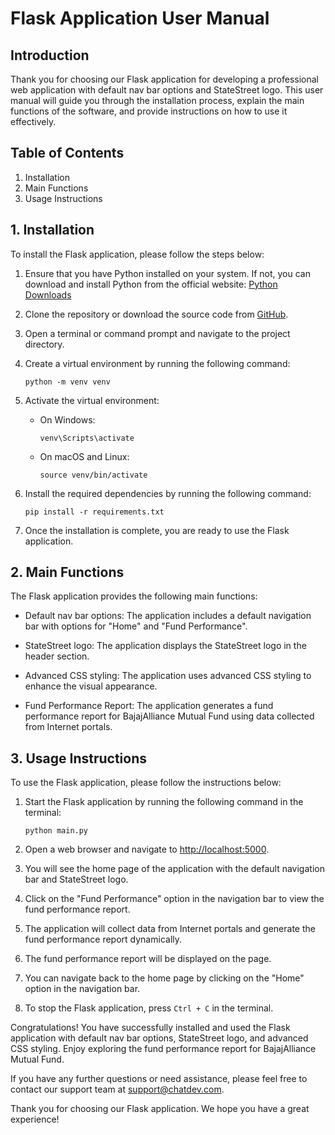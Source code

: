 # Flask Application User Manual

## Introduction

Thank you for choosing our Flask application for developing a professional web application with default nav bar options and StateStreet logo. This user manual will guide you through the installation process, explain the main functions of the software, and provide instructions on how to use it effectively.

## Table of Contents

1. Installation
2. Main Functions
3. Usage Instructions

## 1. Installation

To install the Flask application, please follow the steps below:

1. Ensure that you have Python installed on your system. If not, you can download and install Python from the official website: [Python Downloads](https://www.python.org/downloads/)

2. Clone the repository or download the source code from [GitHub](https://github.com/your-repository-link).

3. Open a terminal or command prompt and navigate to the project directory.

4. Create a virtual environment by running the following command:

   ```
   python -m venv venv
   ```

5. Activate the virtual environment:

   - On Windows:

     ```
     venv\Scripts\activate
     ```

   - On macOS and Linux:

     ```
     source venv/bin/activate
     ```

6. Install the required dependencies by running the following command:

   ```
   pip install -r requirements.txt
   ```

7. Once the installation is complete, you are ready to use the Flask application.

## 2. Main Functions

The Flask application provides the following main functions:

- Default nav bar options: The application includes a default navigation bar with options for "Home" and "Fund Performance".

- StateStreet logo: The application displays the StateStreet logo in the header section.

- Advanced CSS styling: The application uses advanced CSS styling to enhance the visual appearance.

- Fund Performance Report: The application generates a fund performance report for BajajAlliance Mutual Fund using data collected from Internet portals.

## 3. Usage Instructions

To use the Flask application, please follow the instructions below:

1. Start the Flask application by running the following command in the terminal:

   ```
   python main.py
   ```

2. Open a web browser and navigate to [http://localhost:5000](http://localhost:5000).

3. You will see the home page of the application with the default navigation bar and StateStreet logo.

4. Click on the "Fund Performance" option in the navigation bar to view the fund performance report.

5. The application will collect data from Internet portals and generate the fund performance report dynamically.

6. The fund performance report will be displayed on the page.

7. You can navigate back to the home page by clicking on the "Home" option in the navigation bar.

8. To stop the Flask application, press `Ctrl + C` in the terminal.

Congratulations! You have successfully installed and used the Flask application with default nav bar options, StateStreet logo, and advanced CSS styling. Enjoy exploring the fund performance report for BajajAlliance Mutual Fund.

If you have any further questions or need assistance, please feel free to contact our support team at support@chatdev.com.

Thank you for choosing our Flask application. We hope you have a great experience!


